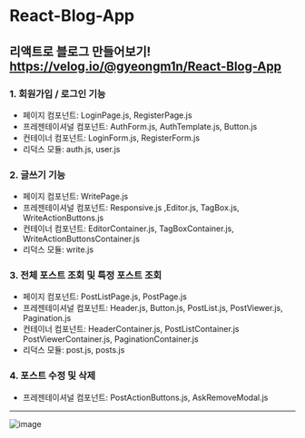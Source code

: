 # React-Blog-App
리액트로 블로그 만들어보기!
https://velog.io/@gyeongm1n/React-Blog-App
---------
### 1.  회원가입 / 로그인 기능
- 페이지 컴포넌트: LoginPage.js, RegisterPage.js
- 프레젠테이셔널 컴포넌트: AuthForm.js, AuthTemplate.js, Button.js
- 컨테이너 컴포넌트: LoginForm.js, RegisterForm.js
- 리덕스 모듈: auth.js, user.js

### 2. 글쓰기 기능
- 페이지 컴포넌트: WritePage.js
- 프레젠테이셔널 컴포넌트: Responsive.js ,Editor.js, TagBox.js, WriteActionButtons.js
- 컨테이너 컴포넌트: EditorContainer.js, TagBoxContainer.js, WriteActionButtonsContainer.js
- 리덕스 모듈: write.js

### 3. 전체 포스트 조회 및 특정 포스트 조회
- 페이지 컴포넌트: PostListPage.js, PostPage.js
- 프레젠테이셔널 컴포넌트: Header.js, Button.js, PostList.js, PostViewer.js, Pagination.js
- 컨테이너 컴포넌트: HeaderContainer.js, PostListContainer.js PostViewerContainer.js, PaginationContainer.js
- 리덕스 모듈: post.js, posts.js

### 4. 포스트 수정 및 삭제
- 프레젠테이셔널 컴포넌트: PostActionButtons.js, AskRemoveModal.js

-----
![image](https://user-images.githubusercontent.com/63990390/126593609-50c68513-3ba9-463d-8176-2590a896f223.png)

